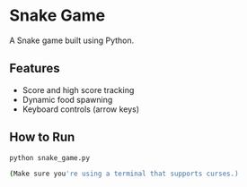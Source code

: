 # Snake Game

A Snake game built using Python.

## Features
- Score and high score tracking
- Dynamic food spawning
- Keyboard controls (arrow keys)

## How to Run

```bash
python snake_game.py

(Make sure you're using a terminal that supports curses.)